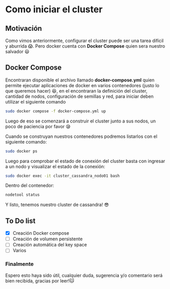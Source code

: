 # Como iniciar el cluster

## Motivación

Como vimos anteriormente, configurar el cluster puede ser una tarea difícil y aburrida :scream:.
Pero docker cuenta con **Docker Compose** quien sera nuestro salvador :smiley:

## Docker Compose

Encontraran disponible el archivo llamado **docker-compose.yml** quien permite ejecutar aplicaciones de docker en varios contenedores (justo lo que queremos hacer) :satisfied:, en el encontraran la definición del cluster, cantidad de nodos, configuración de semillas y red, para iniciar deben utilizar el siguiente comando

```bash
sudo docker compose -f docker-compose.yml up
```
Luego de eso se comenzará a construir el cluster junto a sus nodos, un poco de paciencia por favor :sleepy:

Cuando se construyan nuestros contenedores podremos listarlos con el siguiente comando:

```bash
sudo docker ps
```

Luego para comprobar el estado de conexión del cluster basta con ingresar a un nodo y visualizar el estado de la conexión:

```bash
sudo docker exec -it cluster_cassandra_nodo01 bash
```

Dentro del contenedor:

```bash
nodetool status
```

Y listo, tenemos nuestro cluster de cassandra! :sunglasses:

## To Do list

- [x] Creación Docker compose
- [ ] Creación de volumen persistente
- [ ] Creación automática del key space
- [ ] Varios

### Finalmente

Espero esto haya sido útil, cualquier duda, sugerencia y/o comentario será bien recibida, gracias por leer!:cat:
